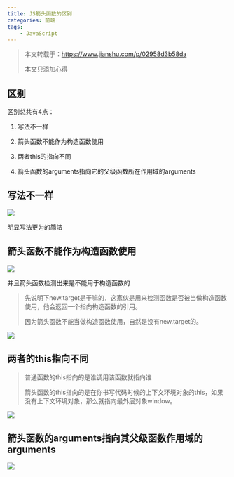 ```yaml
---
title: JS箭头函数的区别
categories: 前端
tags:
    - JavaScript
---
```

> 本文转载于：https://www.jianshu.com/p/02958d3b58da
>
> 本文只添加心得

## 区别

区别总共有4点：

1. 写法不一样

3. 箭头函数不能作为构造函数使用

4. 两者this的指向不同

5. 箭头函数的arguments指向它的父级函数所在作用域的arguments

   

## 写法不一样

![](https://txy-tc-ly-1256104767.cos.ap-guangzhou.myqcloud.com/16021827-39c9fca447ea83b3.png)

明显写法更为的简洁

## 箭头函数不能作为构造函数使用

![](https://txy-tc-ly-1256104767.cos.ap-guangzhou.myqcloud.com/16021827-f861d69b3ebe9233.png)

并且箭头函数检测出来是不能用于构造函数的

> 先说明下new.target是干嘛的，这家伙是用来检测函数是否被当做构造函数使用，他会返回一个指向构造函数的引用。
>
> 因为箭头函数不能当做构造函数使用，自然是没有new.target的。

![](https://txy-tc-ly-1256104767.cos.ap-guangzhou.myqcloud.com/16021827-c5b6b745bb9eec63.png)

## 两者的this指向不同

> 普通函数的this指向的是谁调用该函数就指向谁
>
> 箭头函数的this指向的是在你书写代码时候的上下文环境对象的this，如果没有上下文环境对象，那么就指向最外层对象window。

![](https://txy-tc-ly-1256104767.cos.ap-guangzhou.myqcloud.com/16021827-bbd21fc63a929fe7.png)

## 箭头函数的arguments指向其父级函数作用域的arguments

![](https://txy-tc-ly-1256104767.cos.ap-guangzhou.myqcloud.com/16021827-808506906716ac37.jpg)

